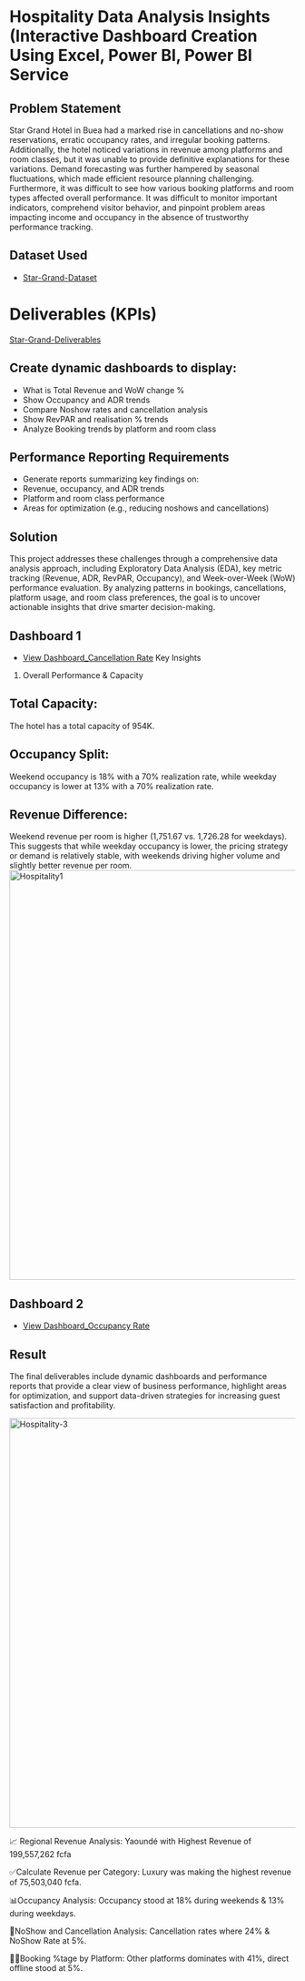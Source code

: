 # Hospitality Data Analysis Insights (Interactive Dashboard Creation Using Excel, Power BI, Power BI Service
## Problem Statement
Star Grand Hotel in Buea had a marked rise in cancellations and no-show reservations, erratic occupancy rates, and irregular booking patterns. Additionally, the hotel noticed variations in revenue among platforms and room classes, but it was unable to provide definitive explanations for these variations. Demand forecasting was further hampered by seasonal fluctuations, which made efficient resource planning challenging. Furthermore, it was difficult to see how various booking platforms and room types affected overall performance. It was difficult to monitor important indicators, comprehend visitor behavior, and pinpoint problem areas impacting income and occupancy in the absence of trustworthy performance tracking.

## Dataset Used
- <a href="https://github.com/NCHITUBRUNO/Hospitality-Data-Analysis-Insights/blob/main/Hospitality%20dataset%20-%20PoqwerBI.xlsx">Star-Grand-Dataset</a>
# Deliverables (KPIs)
<a href="https://github.com/NCHITUBRUNO/Hospitality-Data-Analysis-Insights/blob/main/Deliverables_Hospitality_dataset%20.docx.pdf">Star-Grand-Deliverables</a>
## Create dynamic dashboards to display:

- What is Total Revenue and WoW change %
- Show Occupancy and ADR trends
- Compare Noshow rates and cancellation analysis
- Show RevPAR and realisation % trends
- Analyze Booking trends by platform and room class

## Performance Reporting Requirements
- Generate reports summarizing key findings on:
- Revenue, occupancy, and ADR trends
- Platform and room class performance
- Areas for optimization (e.g., reducing noshows and cancellations)

## Solution
This project addresses these challenges through a comprehensive data analysis approach, including Exploratory Data Analysis (EDA), key metric tracking (Revenue, ADR, RevPAR, Occupancy), and Week-over-Week (WoW) performance evaluation. By analyzing patterns in bookings, cancellations, platform usage, and room class preferences, the goal is to uncover actionable insights that drive smarter decision-making.

## Dashboard 1
- <a href="https://github.com/NCHITUBRUNO/Hospitality-Data-Analysis-Insights/blob/main/Hospitality1.png">View Dashboard_Cancellation Rate</a>
Key Insights
1. Overall Performance & Capacity
## Total Capacity: 
The hotel has a total capacity of 954K.
## Occupancy Split: 
Weekend occupancy is 18% with a 70% realization rate, while weekday occupancy is lower at 13% with a 70% realization rate.
## Revenue Difference: 
Weekend revenue per room is higher ($\text{1,751.67}$ vs. $\text{1,726.28}$ for weekdays). This suggests that while weekday occupancy is lower, the pricing strategy or demand is relatively stable, with weekends driving higher volume and slightly better revenue per room.
<img width="1262" height="720" alt="Hospitality1" src="https://github.com/user-attachments/assets/0a989793-4848-4e36-a478-b601cd42c280" />

## Dashboard 2
- <a href="https://github.com/NCHITUBRUNO/Hospitality-Data-Analysis-Insights/blob/main/Hospitality-2.png">View Dashboard_Occupancy Rate</a>

## Result
The final deliverables include dynamic dashboards and performance reports that provide a clear view of business performance, highlight areas for optimization, and support data-driven strategies for increasing guest satisfaction and profitability.

<img width="1262" height="720" alt="Hospitality-3" src="https://github.com/user-attachments/assets/a349ed9d-8f10-4a21-a84a-42eda7fdcce6" />

📈 Regional Revenue Analysis: Yaoundé with Highest Revenue of 199,557,262 fcfa

✅Calculate Revenue per Category: Luxury was making the highest revenue of 75,503,040 fcfa.

📊Occupancy Analysis: Occupancy stood at 18% during weekends & 13% during weekdays.

🚢NoShow and Cancellation Analysis: Cancellation rates where 24% & NoShow Rate at 5%.

🙋🏽Booking %tage by Platform: Other platforms dominates with 41%, direct offline stood at 5%.
